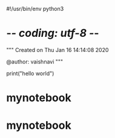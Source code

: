 #!/usr/bin/env python3
# -*- coding: utf-8 -*-
"""
Created on Thu Jan 16 14:14:08 2020

@author: vaishnavi
"""

print("hello world")
# mynotebook
# mynotebook
